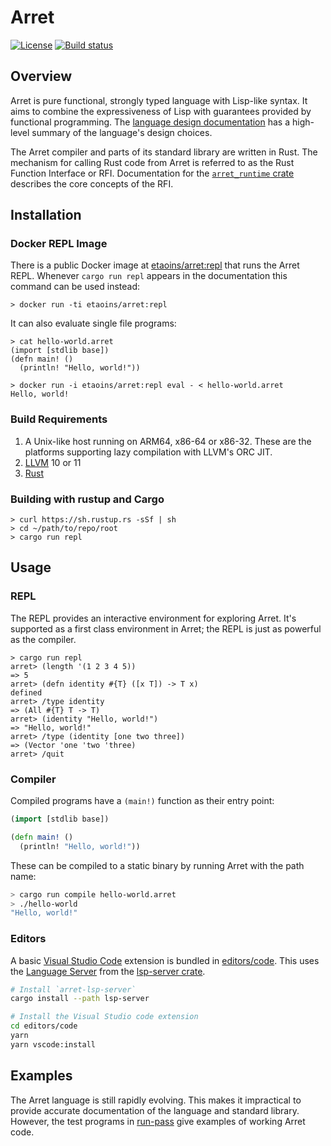 # Arret

[![License](https://img.shields.io/badge/License-Apache%202.0-blue.svg)](https://opensource.org/licenses/Apache-2.0)
[![Build status](https://badge.buildkite.com/bcda02e06b6795e669edae4264bdecbb11ff98b4f5afb1fa4b.svg?branch=master)](https://buildkite.com/arret/arret)

## Overview

Arret is pure functional, strongly typed language with Lisp-like syntax.
It aims to combine the expressiveness of Lisp with guarantees provided by functional programming.
The [language design documentation](./docs/language-design.md) has a high-level summary of the language's design choices.

The Arret compiler and parts of its standard library are written in Rust.
The mechanism for calling Rust code from Arret is referred to as the Rust Function Interface or RFI.
Documentation for the [`arret_runtime` crate](https://rustdoc.arret-lang.org/arret_runtime/index.html) describes the core concepts of the RFI.

## Installation

### Docker REPL Image

There is a public Docker image at [etaoins/arret:repl](https://cloud.docker.com/u/etaoins/repository/docker/etaoins/arret) that runs the Arret REPL.
Whenever `cargo run repl` appears in the documentation this command can be used instead:

```shell
> docker run -ti etaoins/arret:repl
```

It can also evaluate single file programs:

```shell
> cat hello-world.arret
(import [stdlib base])
(defn main! ()
  (println! "Hello, world!"))

> docker run -i etaoins/arret:repl eval - < hello-world.arret
Hello, world!
```

### Build Requirements

1. A Unix-like host running on ARM64, x86-64 or x86-32.
   These are the platforms supporting lazy compilation with LLVM's ORC JIT.
1. [LLVM](http://releases.llvm.org) 10 or 11
1. [Rust](https://www.rust-lang.org/en-US/)

### Building with rustup and Cargo

```shell
> curl https://sh.rustup.rs -sSf | sh
> cd ~/path/to/repo/root
> cargo run repl
```

## Usage

### REPL

The REPL provides an interactive environment for exploring Arret.
It's supported as a first class environment in Arret; the REPL is just as powerful as the compiler.

```text
> cargo run repl
arret> (length '(1 2 3 4 5))
=> 5
arret> (defn identity #{T} ([x T]) -> T x)
defined
arret> /type identity
=> (All #{T} T -> T)
arret> (identity "Hello, world!")
=> "Hello, world!"
arret> /type (identity [one two three])
=> (Vector 'one 'two 'three)
arret> /quit
```

### Compiler

Compiled programs have a `(main!)` function as their entry point:

```clojure
(import [stdlib base])

(defn main! ()
  (println! "Hello, world!"))
```

These can be compiled to a static binary by running Arret with the path name:

```sh
> cargo run compile hello-world.arret
> ./hello-world
"Hello, world!"
```

### Editors

A basic [Visual Studio Code](https://code.visualstudio.com) extension is bundled in [editors/code](./editors/code).
This uses the [Language Server](https://microsoft.github.io/language-server-protocol/) from the [lsp-server crate](./lsp-server).

```sh
# Install `arret-lsp-server`
cargo install --path lsp-server

# Install the Visual Studio code extension
cd editors/code
yarn
yarn vscode:install
```

## Examples

The Arret language is still rapidly evolving.
This makes it impractical to provide accurate documentation of the language and standard library.
However, the test programs in [run-pass](compiler/tests/run-pass) give examples of working Arret code.
